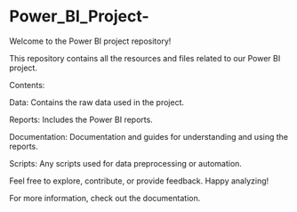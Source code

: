 # Power_BI_Project-
Welcome to the Power BI project repository! 

This repository contains all the resources and files related to our Power BI project.

Contents:

Data: Contains the raw data used in the project.

Reports: Includes the Power BI reports.

Documentation: Documentation and guides for understanding and using the reports.

Scripts: Any scripts used for data preprocessing or automation.


Feel free to explore, contribute, or provide feedback. Happy analyzing!

For more information, check out the documentation.
